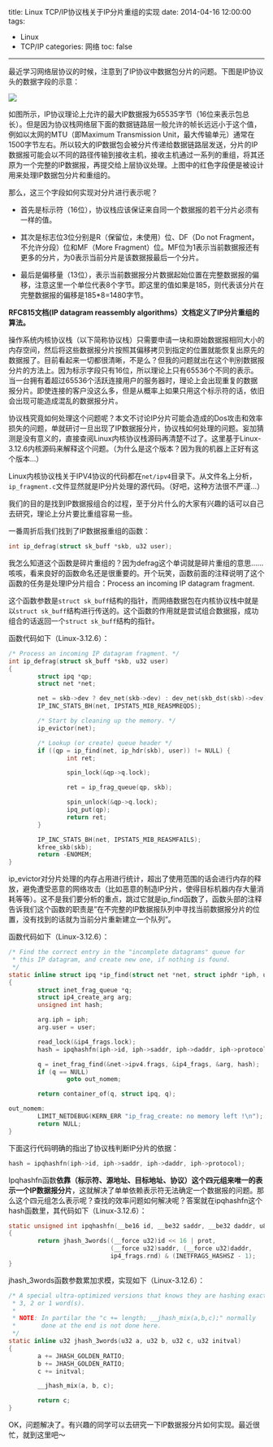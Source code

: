 title: Linux TCP/IP协议栈关于IP分片重组的实现
date: 2014-04-16 12:00:00
tags:
- Linux
- TCP/IP
categories: 网络
toc: false
---

最近学习网络层协议的时候，注意到了IP协议中数据包分片的问题。下图是IP协议头的数据字段的示意：

![](/images/30/1.png)

如图所示，IP协议理论上允许的最大IP数据报为65535字节（16位来表示包总长）。但是因为协议栈网络层下面的数据链路层一般允许的帧长远远小于这个值，例如以太网的MTU（即Maximum Transmission Unit，最大传输单元）通常在1500字节左右。所以较大的IP数据包会被分片传递给数据链路层发送，分片的IP数据报可能会以不同的路径传输到接收主机，接收主机通过一系列的重组，将其还原为一个完整的IP数据报，再提交给上层协议处理。上图中的红色字段便是被设计用来处理IP数据包分片和重组的。

那么，这三个字段如何实现对分片进行表示呢？

<!-- more -->

- 首先是标示符（16位），协议栈应该保证来自同一个数据报的若干分片必须有一样的值。

- 其次是标志位3位分别是R（保留位，未使用）位、DF（Do not Fragment，不允许分段）位和MF（More Fragment）位。MF位为1表示当前数据报还有更多的分片，为0表示当前分片是该数据报最后一个分片。

- 最后是偏移量（13位），表示当前数据报分片数据起始位置在完整数据报的偏移，注意这里一个单位代表8个字节。即这里的值如果是185，则代表该分片在完整数据报的偏移是185*8=1480字节。

**RFC815文档(IP datagram reassembly algorithms）文档定义了IP分片重组的算法。**

操作系统内核协议栈（以下简称协议栈）只需要申请一块和原始数据报相同大小的内存空间，然后将这些数据报分片按照其偏移拷贝到指定的位置就能恢复出原先的数据报了。目前看起来一切都很清晰，不是么？但我的问题就出在这个判别数据报分片的方法上。因为标示字段只有16位，所以理论上只有65536个不同的表示。当一台拥有着超过65536个活跃连接用户的服务器时，理论上会出现重复的数据报分片。即使连接的客户没这么多，但是从概率上如果只用这个标示符的话，依旧会出现可能造成混乱的数据报分片。

协议栈究竟如何处理这个问题呢？本文不讨论IP分片可能会造成的Dos攻击和效率损失的问题，单就研讨一旦出现了IP数据报分片，协议栈如何处理的问题。妄加猜测是没有意义的，直接查阅Linux内核协议栈源码再清楚不过了。这里基于Linux-3.12.6内核源码来解释这个问题。（为什么是这个版本？因为我的机器上正好有这个版本…）

Linux内核协议栈关于IPV4协议的代码都在`net/ipv4`目录下。从文件名上分析，`ip_fragment.c`文件显然就是IP分片处理的源代码。（好吧，这种方法很不严谨…）

我们的目的是找到IP数据报组合的过程，至于分片什么的大家有兴趣的话可以自己去研究，理论上分片要比重组容易一些。

一番周折后我们找到了IP数据报重组的函数：

```c
int ip_defrag(struct sk_buff *skb, u32 user);
```

我怎么知道这个函数是碎片重组的？因为defrag这个单词就是碎片重组的意思……咳咳，看来良好的函数命名还是很重要的。开个玩笑，函数前面的注释说明了这个函数的任务是处理IP分片组合：Process an incoming IP datagram fragment.

这个函数参数是`struct sk_buff`结构的指针，而网络数据包在内核协议栈中就是以`struct sk_buff`结构进行传送的。这个函数的作用就是尝试组合数据报，成功组合的话返回一个`struct sk_buff`结构的指针。

函数代码如下（Linux-3.12.6）：

```c
/* Process an incoming IP datagram fragment. */
int ip_defrag(struct sk_buff *skb, u32 user)
{
        struct ipq *qp;
        struct net *net;

        net = skb->dev ? dev_net(skb->dev) : dev_net(skb_dst(skb)->dev);
        IP_INC_STATS_BH(net, IPSTATS_MIB_REASMREQDS);

        /* Start by cleaning up the memory. */
        ip_evictor(net);

        /* Lookup (or create) queue header */
        if ((qp = ip_find(net, ip_hdr(skb), user)) != NULL) {
                int ret;

                spin_lock(&qp->q.lock);

                ret = ip_frag_queue(qp, skb);

                spin_unlock(&qp->q.lock);
                ipq_put(qp);
                return ret;
        }

        IP_INC_STATS_BH(net, IPSTATS_MIB_REASMFAILS);
        kfree_skb(skb);
        return -ENOMEM;
}
```

ip_evictor对分片处理的内存占用进行统计，超出了使用范围的话会进行内存的释放，避免遭受恶意的网络攻击（比如恶意的制造IP分片，使得目标机器内存大量消耗等等）。这不是我们要分析的重点，跳过它就是ip_find函数了，函数头部的注释告诉我们这个函数的职责是”在不完整的IP数据报队列中寻找当前数据报分片的位置，没有找到的话就为当前分片重新建立一个队列”。

函数代码如下（Linux-3.12.6）：

```c
/* Find the correct entry in the "incomplete datagrams" queue for
 * this IP datagram, and create new one, if nothing is found.
 */
static inline struct ipq *ip_find(struct net *net, struct iphdr *iph, u32 user)
{
        struct inet_frag_queue *q;
        struct ip4_create_arg arg;
        unsigned int hash;

        arg.iph = iph;
        arg.user = user;

        read_lock(&ip4_frags.lock);
        hash = ipqhashfn(iph->id, iph->saddr, iph->daddr, iph->protocol);

        q = inet_frag_find(&net->ipv4.frags, &ip4_frags, &arg, hash);
        if (q == NULL)
                goto out_nomem;

        return container_of(q, struct ipq, q);

out_nomem:
        LIMIT_NETDEBUG(KERN_ERR "ip_frag_create: no memory left !\n");
        return NULL;
}
```

下面这行代码明确的指出了协议栈判断IP分片的依据：

```c
hash = ipqhashfn(iph->id, iph->saddr, iph->daddr, iph->protocol);
```

Ipqhashfn函数**依靠（标示符、源地址、目标地址、协议）这个四元组来唯一的表示一个IP数据报分片**，这就解决了单单依赖表示符无法确定一个数据报的问题。那么这个四元组怎么表示呢？查找的效率问题如何解决呢？答案就在ipqhashfn这个hash函数里，其代码如下（Linux-3.12.6）：

```c
static unsigned int ipqhashfn(__be16 id, __be32 saddr, __be32 daddr, u8 prot)
{
        return jhash_3words((__force u32)id << 16 | prot,
                            (__force u32)saddr, (__force u32)daddr,
                            ip4_frags.rnd) & (INETFRAGS_HASHSZ - 1);
}
```

jhash_3words函数参数累加求模，实现如下（Linux-3.12.6）：

```c
/* A special ultra-optimized versions that knows they are hashing exactly
 * 3, 2 or 1 word(s).
 *
 * NOTE: In partilar the "c += length; __jhash_mix(a,b,c);" normally
 *       done at the end is not done here.
 */
static inline u32 jhash_3words(u32 a, u32 b, u32 c, u32 initval)
{
        a += JHASH_GOLDEN_RATIO;
        b += JHASH_GOLDEN_RATIO;
        c += initval;

        __jhash_mix(a, b, c);

        return c;
}
```
OK，问题解决了。有兴趣的同学可以去研究一下IP数据报分片如何实现。最近很忙，就到这里吧～
